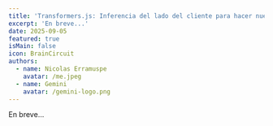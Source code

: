```yaml
---
title: 'Transformers.js: Inferencia del lado del cliente para hacer nuestro e-commerce más inteligente'
excerpt: 'En breve...'
date: 2025-09-05
featured: true
isMain: false
icon: BrainCircuit
authors:
  - name: Nicolas Erramuspe
    avatar: /me.jpeg
  - name: Gemini
    avatar: /gemini-logo.png
---
```


En breve...
